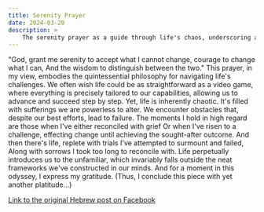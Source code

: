 ```yaml
---
title: Serenity Prayer
date: 2024-03-20
description: >
    The serenity prayer as a guide through life's chaos, underscoring acceptance, courage, and wisdom.
---
```


"God, grant me serenity to accept what I cannot change,
courage to change what I can,
And the wisdom to distinguish between the two."
This prayer, in my view, embodies the quintessential philosophy for navigating life's challenges.
We often wish life could be as straightforward as a video game,
where everything is precisely tailored to our capabilities, allowing us to advance and succeed step by step.
Yet, life is inherently chaotic.
It's filled with sufferings we are powerless to alter.
We encounter obstacles that, despite our best efforts, lead to failure.
The moments I hold in high regard are those when I've either reconciled with grief
Or when I've risen to a challenge, effecting change until achieving the sought-after outcome.
And then there's life, replete with trials I've attempted to surmount and failed,
Along with sorrows I took too long to reconcile with.
Life perpetually introduces us to the unfamiliar,
which invariably falls outside the neat frameworks we've constructed in our minds.
And for a moment in this odyssey, I express my gratitude.
(Thus, I conclude this piece with yet another platitude...)

[Link to the original Hebrew post on Facebook](https://www.facebook.com/urielofir86/posts/2680451638808604)
